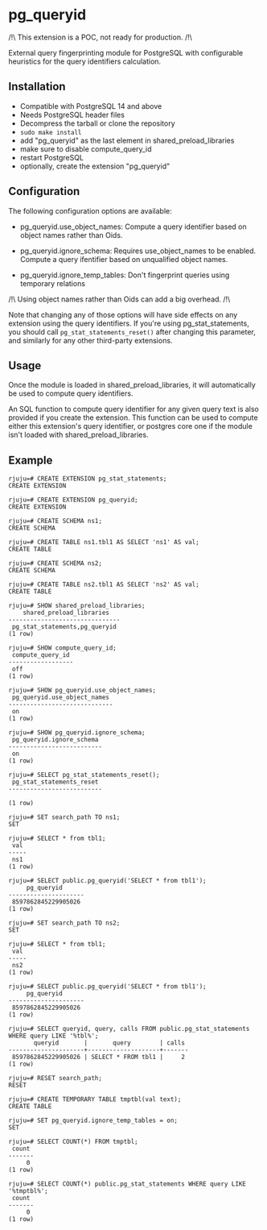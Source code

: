 pg_queryid
==========

/!\ This extension is a POC, not ready for production. /!\

External query fingerprinting module for PostgreSQL with configurable
heuristics for the query identifiers calculation.

Installation
------------

- Compatible with PostgreSQL 14 and above
- Needs PostgreSQL header files
- Decompress the tarball or clone the repository
- `sudo make install`
- add "pg_queryid" as the last element in shared_preload_libraries
- make sure to disable compute_query_id
- restart PostgreSQL
- optionally, create the extension "pg_queryid"

Configuration
-------------

The following configuration options are available:

- pg_queryid.use_object_names: Compute a query identifier based on object names
  rather than Oids.

- pg_queryid.ignore_schema: Requires use_object_names to be enabled.  Compute a
  query ifentifier based on unqualified object names.

- pg_queryid.ignore_temp_tables: Don't fingerprint queries using temporary
  relations

/!\ Using object names rather than Oids can add a big overhead. /!\

Note that changing any of those options will have side effects on any extension
using the query identifiers.  If you're using pg_stat_statements, you should
call `pg_stat_statements_reset()` after changing this parameter, and similarly
for any other third-party extensions.

Usage
-----

Once the module is loaded in shared_preload_libraries, it will automatically be
used to compute query identifiers.

An SQL function to compute query identifier for any given query text is also
provided if you create the extension.  This function can be used to compute
either this extension's query identifier, or postgres core one if the module
isn't loaded with shared_preload_libraries.

Example
-------

```
rjuju=# CREATE EXTENSION pg_stat_statements;
CREATE EXTENSION

rjuju=# CREATE EXTENSION pg_queryid;
CREATE EXTENSION

rjuju=# CREATE SCHEMA ns1;
CREATE SCHEMA

rjuju=# CREATE TABLE ns1.tbl1 AS SELECT 'ns1' AS val;
CREATE TABLE

rjuju=# CREATE SCHEMA ns2;
CREATE SCHEMA

rjuju=# CREATE TABLE ns2.tbl1 AS SELECT 'ns2' AS val;
CREATE TABLE

rjuju=# SHOW shared_preload_libraries;
    shared_preload_libraries
-------------------------------
 pg_stat_statements,pg_queryid
(1 row)

rjuju=# SHOW compute_query_id;
 compute_query_id
------------------
 off
(1 row)

rjuju=# SHOW pg_queryid.use_object_names;
 pg_queryid.use_object_names
-----------------------------
 on
(1 row)

rjuju=# SHOW pg_queryid.ignore_schema;
 pg_queryid.ignore_schema
--------------------------
 on
(1 row)

rjuju=# SELECT pg_stat_statements_reset();
 pg_stat_statements_reset
--------------------------

(1 row)

rjuju=# SET search_path TO ns1;
SET

rjuju=# SELECT * from tbl1;
 val 
-----
 ns1
(1 row)

rjuju=# SELECT public.pg_queryid('SELECT * from tbl1');
     pg_queryid
---------------------
 8597862845229905026
(1 row)

rjuju=# SET search_path TO ns2;
SET

rjuju=# SELECT * from tbl1;
 val 
-----
 ns2
(1 row)

rjuju=# SELECT public.pg_queryid('SELECT * from tbl1');
     pg_queryid
---------------------
 8597862845229905026
(1 row)

rjuju=# SELECT queryid, query, calls FROM public.pg_stat_statements WHERE query LIKE '%tbl%';
       queryid       |       query        | calls 
---------------------+--------------------+-------
 8597862845229905026 | SELECT * FROM tbl1 |     2
(1 row)

rjuju=# RESET search_path;
RESET

rjuju=# CREATE TEMPORARY TABLE tmptbl(val text);
CREATE TABLE

rjuju=# SET pg_queryid.ignore_temp_tables = on;
SET

rjuju=# SELECT COUNT(*) FROM tmptbl;
 count
-------
     0
(1 row)

rjuju=# SELECT COUNT(*) public.pg_stat_statements WHERE query LIKE '%tmptbl%';
 count
-------
     0
(1 row)

```
